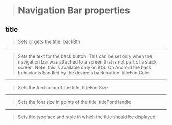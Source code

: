 >Navigation Bar properties
>=========================
>
title
-----
>Sets or gets the title.
backBtn
-------
>Sets the text for the back button. This can be set only when the navigation bar was attached to a screen that is not part of a stack screen. Note: this is available only on iOS. On Android the back behavior is handled by the device's back button.
titleFontColor
--------------
>Sets the font color of the title.
titleFontSize
-------------
>Sets the font size in points of the title.
titleFontHandle
---------------
>Sets the typeface and style in which the title should be displayed.
